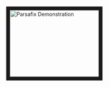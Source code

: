 <a href="https://drive.google.com/file/d/17F7l2DaIPfi-83qlHCk_saV90KaA-0nK/view?usp=share_link" target="_blank"><img src="http://img.youtube.com/vi/DkG8gGQ3i7k/0.jpg" alt="Parsafix Demonstration" width="240" height="180" border="10" /></a>
